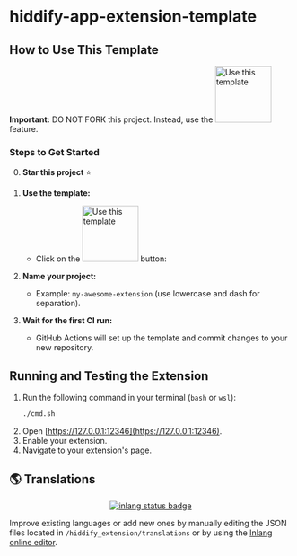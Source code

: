# hiddify-app-extension-template


## How to Use This Template

**Important:** DO NOT FORK this project. Instead, use the <img width="100px" alt="Use this template" src="https://github.com/user-attachments/assets/630e6b6c-9d79-4387-9431-6757e72e552d">
 feature.

### Steps to Get Started

0. **Star this project** ⭐
1. **Use the template:**
   - Click on the <img width="100px" alt="Use this template" src="https://github.com/user-attachments/assets/630e6b6c-9d79-4387-9431-6757e72e552d"> button:
   
2. **Name your project:**
   - Example: `my-awesome-extension` (use lowercase and dash for separation).
3. **Wait for the first CI run:**
   - GitHub Actions will set up the template and commit changes to your new repository.

## Running and Testing the Extension

1. Run the following command in your terminal (`bash` or `wsl`):
    ```bash
    ./cmd.sh
    ```
2. Open [https://127.0.0.1:12346](https://127.0.0.1:12346).
3. Enable your extension.
4. Navigate to your extension's page.


## 🌎 Translations

<div align=center>
    
[![inlang status badge](https://inlang.com/badge?url=github.com/author_name/project_urlname)](https://inlang.com/editor/github.com/author_name/project_urlname?ref=badge)
</div>

Improve existing languages or add new ones by manually editing the JSON files located in `/hiddify_extension/translations` or by using the [Inlang online editor](https://inlang.com/editor/github.com/author_name/project_urlname).
